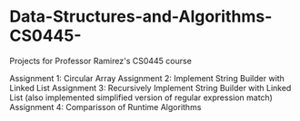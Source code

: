# Data-Structures-and-Algorithms-CS0445-
Projects for Professor Ramirez's CS0445 course

Assignment 1: Circular Array
Assignment 2: Implement String Builder with Linked List
Assignment 3: Recursively Implement String Builder with Linked List (also implemented simplified version of regular expression match)
Assignment 4: Comparisson of Runtime Algorithms
